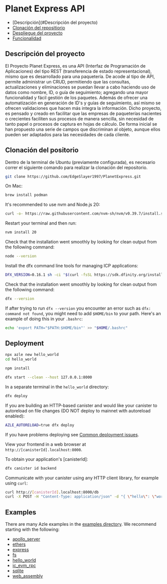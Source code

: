 # Planet Express API 

-   [Descripción](#Descripción del proyecto)
-   [Clonación del repositiorio](#Clonación)
-   [Despliegue del proyecto](#despliegue)
-   [Funcionalidad](#funcionalidad)

## Descripción del proyecto

El Proyecto Planet Express, es una API (Interfaz de Programación de Aplicaciones) del tipo REST (transferencia de estado representacional), mismo que es desarrollado para una paquetería. De acode al tipo de API, permite administrar un CRUD, permitiendo que las consultas, actualizaciones y eliminaciones se puedan llevar a cabo haciendo uso de datos como nombre, ID, o guía de seguimiento; agregando una mayor funcionalidad y fácil gestión de los paquetes. Además de ofrecer una automatización en generación de ID's y guías de seguimiento, así mismo se ofrecen validaciones que hacen más integra la información. 
Dicho proyecto, es pensado y creado en facilitar que las empresas de paqueterías nacientes o crecientes faciliten sus procesos de manera sencilla, sin necesidad de tanto papel o procesos de captura en hojas de cálculo. De forma inicial se han propuesto una serie de campos que discriminan al objeto, aunque ellos pueden ser adaptados para las necesidades de cada cliente.

## Clonación del positorio

Dentro de la terminal de Ubuntu (previamente configurada), es necesario correr el siguiente comando para realizar la clonación del repositorio.

```bash
git clone https://github.com/EdgeSlayer1997/PlanetExpress.git
```

On Mac:

```bash
brew install podman
```

It's recommended to use nvm and Node.js 20:

```bash
curl -o- https://raw.githubusercontent.com/nvm-sh/nvm/v0.39.7/install.sh | bash
```

Restart your terminal and then run:

```bash
nvm install 20
```

Check that the installation went smoothly by looking for clean output from the following command:

```bash
node --version
```

Install the dfx command line tools for managing ICP applications:

```bash
DFX_VERSION=0.16.1 sh -ci "$(curl -fsSL https://sdk.dfinity.org/install.sh)"
```

Check that the installation went smoothly by looking for clean output from the following command:

```bash
dfx --version
```

If after trying to run `dfx --version` you encounter an error such as `dfx: command not found`, you might need to add `$HOME/bin` to your path. Here's an example of doing this in your `.bashrc`:

```bash
echo 'export PATH="$PATH:$HOME/bin"' >> "$HOME/.bashrc"
```

## Deployment

```bash
npx azle new hello_world
cd hello_world

npm install

dfx start --clean --host 127.0.0.1:8000
```

In a separate terminal in the `hello_world` directory:

```bash
dfx deploy
```

If you are building an HTTP-based canister and would like your canister to autoreload on file changes (DO NOT deploy to mainnet with autoreload enabled):

```bash
AZLE_AUTORELOAD=true dfx deploy
```

If you have problems deploying see [Common deployment issues](https://demergent-labs.github.io/azle/deployment.html#common-deployment-issues).

View your frontend in a web browser at `http://[canisterId].localhost:8000`.

To obtain your application's [canisterId]:

```bash
dfx canister id backend
```

Communicate with your canister using any HTTP client library, for example using `curl`:

```bash
curl http://[canisterId].localhost:8000/db
curl -X POST -H "Content-Type: application/json" -d "{ \"hello\": \"world\" }" http://[canisterId].localhost:8000/db/update
```

## Examples

There are many Azle examples in the [examples directory](https://github.com/demergent-labs/azle/tree/main/examples). We recommend starting with the following:

-   [apollo_server](https://github.com/demergent-labs/azle/tree/main/examples/apollo_server)
-   [ethers](https://github.com/demergent-labs/azle/tree/main/examples/ethers)
-   [express](https://github.com/demergent-labs/azle/tree/main/examples/express)
-   [fs](https://github.com/demergent-labs/azle/tree/main/examples/fs)
-   [hello_world](https://github.com/demergent-labs/azle/tree/main/examples/hello_world)
-   [ic_evm_rpc](https://github.com/demergent-labs/azle/tree/main/examples/ic_evm_rpc)
-   [sqlite](https://github.com/demergent-labs/azle/tree/main/examples/sqlite)
-   [web_assembly](https://github.com/demergent-labs/azle/tree/main/examples/web_assembly)
